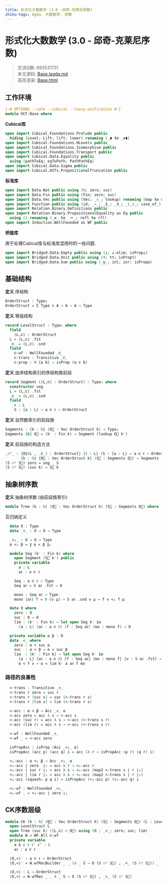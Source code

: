 ```yaml
---
title: 形式化大数数学 (3.0 -邱奇-克莱尼序数)
zhihu-tags: Agda, 大数数学, 序数
---
```


# 形式化大数数学 (3.0 - 邱奇-克莱尼序数)

> 交流Q群: 893531731  
> 本文源码: [Base.lagda.md](httrsps://github.com/choukh/agda-googology/blob/main/src/OCF/Base.lagda.md)  
> 高亮渲染: [Base.html](httrsps://choukh.github.io/agda-googology/OCF.Base.html)  

## 工作环境

```agda
{-# OPTIONS --safe --cubical --lossy-unification #-}
module OCF.Base where
```

**Cubical库**

```agda
open import Cubical.Foundations.Prelude public
  hiding (Level; Lift; lift; lower) renaming (_∎ to _≡∎)
open import Cubical.Foundations.HLevels public
open import Cubical.Foundations.Isomorphism public
open import Cubical.Foundations.Transport public
open import Cubical.Data.Equality public
  using (pathToEq; eqToPath; PathPathEq)
open import Cubical.Data.Sigma public
open import Cubical.HITs.PropositionalTruncation public
```

**标准库**

```agda
open import Data.Nat public using (ℕ; zero; suc)
open import Data.Fin public using (Fin; zero; suc)
open import Data.Vec public using (Vec; _∷_; lookup) renaming (map to map⃗)
open import Function public using (id; _∘_; _$_; _∋_; _⟨_⟩_; case_of_)
open import Relation.Binary.Definitions public
open import Relation.Binary.PropositionalEquality as Eq public
  using () renaming (_≡_ to _＝_; refl to rfl)
open import Induction.WellFounded as WF public
```

**桥接库**

用于处理Cubical库与标准库混用时的一些问题.

```agda
open import Bridged.Data.Empty public using (⊥; ⊥-elim; isProp⊥)
open import Bridged.Data.Unit public using (⊤; tt; isProp⊤)
open import Bridged.Data.Sum public using (_⊎_; inl; inr; isProp⊎)
```

## 基础结构

**定义** 序结构

```agda
OrderStruct : Type₁
OrderStruct = Σ Type λ A → A → A → Type
```

**定义** 等级结构

```agda
record LevelStruct : Type₁ where
  field
    ⟨L,⊏⟩ : OrderStruct
  L = ⟨L,⊏⟩ .fst
  _⊏_ = ⟨L,⊏⟩ .snd
  field
    ⊏-wf : WellFounded _⊏_
    ⊏-trans : Transitive _⊏_
    ⊏-prop : ∀ {a b} → isProp (a ⊏ b)
```

**定义** 由序结构索引的序结构族前段

```agda
record Segment (⟨L,⊏⟩ : OrderStruct) : Type₁ where
  constructor seg
  L = ⟨L,⊏⟩ .fst
  _⊏_ = ⟨L,⊏⟩ .snd
  field
    ℓ : L
    S : {a : L} → a ⊏ ℓ → OrderStruct
```

**定义** 自然数索引的前段族

```agda
Segments : {k : ℕ} (O⃗ : Vec OrderStruct k) → Type₁
Segments {k} O⃗ = (k⁻ : Fin k) → Segment (lookup O⃗ k⁻)
```

**定义** 前段族的构造方法

```agda
_∷ˢ_ : {O@(L , _⊏_) : OrderStruct} {ℓ : L} (S : {a : L} → a ⊏ ℓ → OrderStruct)
       {k : ℕ} {O⃗ : Vec OrderStruct k} (S⃗ : Segments O⃗) → Segments (O ∷ O⃗)
(S ∷ˢ S⃗) zero = seg _ S
(S ∷ˢ S⃗) (suc k) = S⃗ k
```

## 抽象树序数

**定义** 抽象树序数 (由前段族索引)

```agda
module Tree (k : ℕ) (O⃗ : Vec OrderStruct k) (S⃗ : Segments O⃗) where
```

互归纳定义

```agda
  data O : Type
  data _<_ : O → O → Type

  _<₁_ : O → O → Type
  α <₁ β = ∥ α < β ∥₁
```

```agda
  module Seg (k⁻ : Fin k) where
    open Segment (S⃗ k⁻) public
    private variable
      a : L
      aℓ : a ⊏ ℓ

    Seq : a ⊏ ℓ → Type
    Seq aℓ = S aℓ .fst → O

    mono : Seq aℓ → Type
    mono {aℓ} f = ∀ {ν μ} → S aℓ .snd ν μ → f ν <₁ f μ
```

```agda
  data O where
    zero : O
    suc : O → O
    lim : (k⁻ : Fin k) → let open Seg k⁻ in
      (a : L) (aℓ : a ⊏ ℓ) (f : Seq aℓ) (mo : mono f) → O
```

```agda
  private variable α β : O
  data _<_ where
    zero : α < suc α
    suc  : α < β → α < suc β
    lim  : {k⁻ : Fin k} → let open Seg k⁻ in
      {a : L} {aℓ : a ⊏ ℓ} {f : Seq aℓ} {mo : mono f} {ν : S aℓ .fst} →
      α < f ν → α < lim k⁻ a aℓ f mo
```

### 路径的良基性

```agda
  <-trans : Transitive _<_
  <-trans r zero = suc r
  <-trans r (suc s) = suc (<-trans r s)
  <-trans r (lim s) = lim (<-trans r s)

  <-acc : α < β → Acc _<_ α
  <-acc zero = acc λ s → <-acc s
  <-acc (suc r) = acc λ s → <-acc (<-trans s r)
  <-acc (lim r) = acc λ s → <-acc (<-trans s r)

  <-wf : WellFounded _<_
  <-wf _ = <-acc zero
```

```agda
  isPropAcc : isProp (Acc _<₁_ α)
  isPropAcc (acc p) (acc q) i = acc (λ r → isPropAcc (p r) (q r) i)

  <₁-acc : α <₁ β → Acc _<₁_ α
  <₁-acc ∣ zero  ∣₁ = acc λ r → <₁-acc r
  <₁-acc ∣ suc r ∣₁ = acc λ s → <₁-acc (map2 <-trans s ∣ r ∣₁)
  <₁-acc ∣ lim r ∣₁ = acc λ s → <₁-acc (map2 <-trans s ∣ r ∣₁)
  <₁-acc (squash₁ p q i) = isPropAcc (<₁-acc p) (<₁-acc q) i

  <₁-wf : WellFounded _<₁_
  <₁-wf _ = <₁-acc ∣ zero ∣₁
```

## CK序数层级

```agda
module CK (k : ℕ) (O⃗ : Vec OrderStruct k) (S⃗ : Segments O⃗) (L̂ : LevelStruct) where
  open LevelStruct L̂
  open Tree (suc k) (⟨L,⊏⟩ ∷ O⃗) using (O ; _<_; zero; suc; lim)
  module W = WF.All ⊏-wf
  private variable
    a b c ℓ ℓ′ ℓ″ : L
    aℓ : a ⊏ ℓ
```

```agda
  ⟨O,<⟩⁻ : a ⊏ ℓ → OrderStruct
  ⟨O,<⟩⁻ = W.wfRecBuilder _ _ (λ _ S → O (S ∷ˢ S⃗) , _<_ (S ∷ˢ S⃗)) _

  ⟨O,<⟩ : L → OrderStruct
  ⟨O,<⟩ = W.wfRec _ _ λ _ S → O (S ∷ˢ S⃗) , _<_ (S ∷ˢ S⃗)
```

